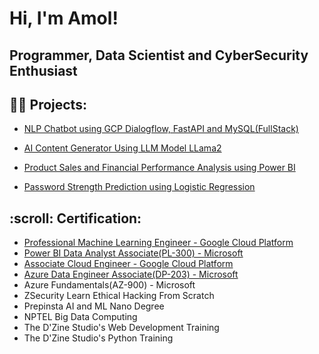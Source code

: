 <h1>Hi, I'm Amol! </h1>
<h2>Programmer, Data Scientist and CyberSecurity Enthusiast </h2>

<h2>👨‍💻 Projects:</h2>

- [NLP Chatbot using GCP Dialogflow, FastAPI and MySQL(FullStack)](https://github.com/amoljain2k/NLP-Chatbot-with-Dialogflow-FastAPI-MySQL-FullStack)

- [AI Content Generator Using LLM Model LLama2](https://github.com/amoljain2k/AI-Content-Generator-Using-LLM-Model-Llama2)

- [Product Sales and Financial Performance Analysis using Power BI](https://github.com/amoljain2k/Product-Sales-and-Financial-Performance-Analysis-using-PowerBi)
 
- [Password Strength Prediction using Logistic Regression](https://github.com/amoljain2k/Passwords-Strength-Prediction)

<!-- - [Password Strength Prediction using Logistic Regression](https://github.com/amoljain2k/Passwords-Strength-Prediction) -->


<h2>:scroll: Certification:</h2>

- [Professional Machine Learning Engineer - Google Cloud Platform](https://www.credly.com/badges/42151c42-f290-421a-b90e-4214cd2387d3/public_url)
- [Power BI Data Analyst Associate(PL-300) - Microsoft](https://learn.microsoft.com/en-us/users/amoljain-7522/credentials/4a6eb7fab83eaf32)
- [Associate Cloud Engineer - Google Cloud Platform](https://google.accredible.com/85959184-b9c5-47ef-960e-2157f66fef7c?record_view=true)
- [Azure Data Engineer Associate(DP-203) - Microsoft](https://learn.microsoft.com/api/credentials/share/en-us/AmolJain-7522/2A000CB678C374B9?sharingId=DE324F9848AF1487)
- Azure Fundamentals(AZ-900) - Microsoft 
- ZSecurity Learn Ethical Hacking From Scratch
- Prepinsta AI and ML Nano Degree
- NPTEL Big Data Computing
- The D'Zine Studio's Web Development Training
- The D'Zine Studio's Python Training



